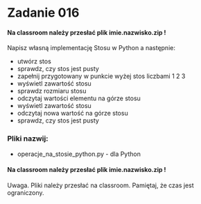 # Zadanie 016

#### Na classroom należy przesłać plik imie.nazwisko.zip !

Napisz własną implementację Stosu w Python a następnie:
* utwórz stos
* sprawdz, czy stos jest pusty
* zapełnij przygotowany w punkcie wyżej stos liczbami 1 2 3
* wyświetl zawartość stosu
* sprawdz rozmiaru stosu
* odczytaj wartości elementu na górze stosu
* wyświetl zawartość stosu
* odczytaj nowa wartość na górze stosu
* sprawdz, czy stos jest pusty

### Pliki nazwij:
* operacje_na_stosie_python.py - dla Python


#### Na classroom należy przesłać plik imie.nazwisko.zip !


Uwaga. Pliki należy przesłać na classroom. Pamiętaj, że czas jest ograniczony.